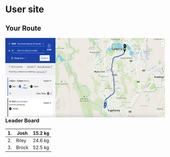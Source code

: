 # User site

## Your Route

<img align="left" width="500" height="250" src="./Route.png">

### Leader Board
| 1. 	| Josh  	| 15.2 kg 	
|----	|-------	|---------	
| 2. 	| Riley 	| 24.6 kg 	
| 3. 	| Brock 	| 52.5 kg 	
